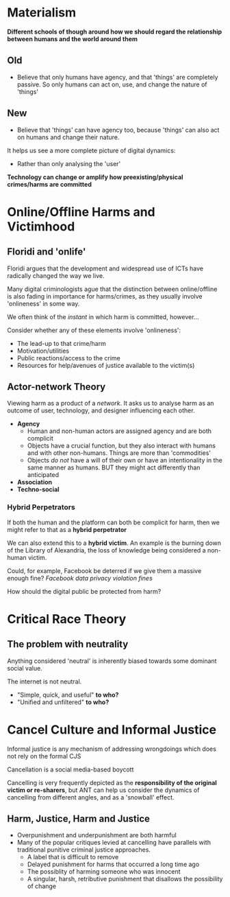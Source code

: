 
# Materialism

**Different schools of though around how we should regard the relationship between humans and the world around them**

## Old
- Believe that only humans have agency, and that 'things' are completely passive. So only humans can act on, use, and change the nature of 'things'
## New
- Believe that 'things' can have agency too, because 'things' can also act on humans and change their nature.

It helps us see a more complete picture of digital dynamics:
- Rather than only analysing the 'user'


**Technology can change or amplify how preexisting/physical crimes/harms are committed**

# Online/Offline Harms and Victimhood

## Floridi and 'onlife'
Floridi argues that the development and widespread use of ICTs have radically changed the way we live.

Many digital criminologists ague that the distinction between online/offline is also fading in importance for harms/crimes, as they usually involve 'onlineness' in some way.

We often think of the *instant* in which harm is committed, however...

Consider whether any of these elements involve 'onlineness':
- The lead-up to that crime/harm
- Motivation/utilities
- Public reactions/access to the crime
- Resources for help/avenues of justice available to the victim(s)


## Actor-network Theory
Viewing harm as a product of a *network*. It asks us to analyse harm as an outcome of user, technology, and designer influencing each other.

- **Agency**
	- Human and non-human actors are assigned agency and are both complicit
	- Objects have a crucial function, but they also interact with humans and with other non-humans. Things are more than 'commodities'
	- Objects *do not* have a will of their own or have an intentionality in the same manner as humans. BUT they might act differently than anticipated
- **Association**
- **Techno-social**



### Hybrid Perpetrators
If both the human and the platform can both be complicit for harm, then we might refer to that as a **hybrid perpetrator**

We can also extend this to a **hybrid victim**. 
An example is the burning down of the Library of Alexandria, the loss of knowledge being considered a non-human victim.


Could, for example, Facebook be deterred if we give them a massive enough fine?
*Facebook data privacy violation fines*

How should the digital public be protected from harm?


# Critical Race Theory
## The problem with neutrality
Anything considered 'neutral' is inherently biased towards some dominant social value.

The internet is not neutral.
- "Simple, quick, and useful" **to who?**
- "Unified and unfiltered" **to who?**

# Cancel Culture and Informal Justice
Informal justice is any mechanism of addressing wrongdoings which does not rely on the formal CJS

Cancellation is a social media-based boycott

Cancelling is very frequently depicted as the **responsibility of the original victim or re-sharers**, but ANT can help us consider the dynamics of cancelling from different angles, and as a 'snowball' effect.

## Harm, Justice, Harm and Justice
- Overpunishment and underpunishment are both harmful
- Many of the popular critiques levied at cancelling have parallels with traditional punitive criminal justice approaches. 
	- A label that is difficult to remove
	- Delayed punishment for harms that occurred a long time ago
	- The possiblity of harming someone who was innocent
	- A singular, harsh, retributive punishment that disallows the possibility of change
	